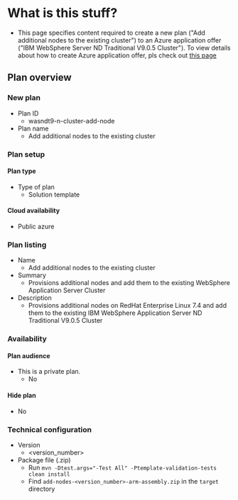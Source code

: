 # What is this stuff?

- This page specifies content required to create a new plan ("Add additional nodes to the existing cluster") to an Azure application offer ("IBM WebSphere Server ND Traditional V9.0.5 Cluster"). To view details about how to create Azure application offer, pls check out [this page](https://github.com/majguo/arm-rhel-was-nd-cluster/blob/master/arm-rhel-was-nd-cluster/src/main/resources/README.md)

## Plan overview

### New plan

- Plan ID
  - wasndt9-n-cluster-add-node
- Plan name
  - Add additional nodes to the existing cluster

### Plan setup

#### Plan type
- Type of plan
  - Solution template

#### Cloud availability
  - Public azure

### Plan listing

- Name
  - Add additional nodes to the existing cluster
- Summary
  - Provisions additional nodes and add them to the existing WebSphere Application Server Cluster
- Description
  - Provisions additional nodes on RedHat Enterprise Linux 7.4 and add them to the existing IBM WebSphere Application Server ND Traditional V9.0.5 Cluster 

### Availability

#### Plan audience
- This is a private plan.
  - No

#### Hide plan
- No

### Technical configuration

- Version
  - <version_number>
- Package file (.zip)
  - Run `mvn -Dtest.args="-Test All" -Ptemplate-validation-tests clean install`
  - Find `add-nodes-<version_number>-arm-assembly.zip` in the `target` directory
